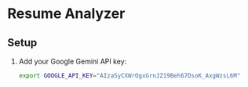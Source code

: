 # Resume Analyzer

## Setup
1. Add your Google Gemini API key:
   ```bash
   export GOOGLE_API_KEY="AIzaSyCXWrOgxGrnJZ19Beh67DsoK_AxgWzsL6M"
